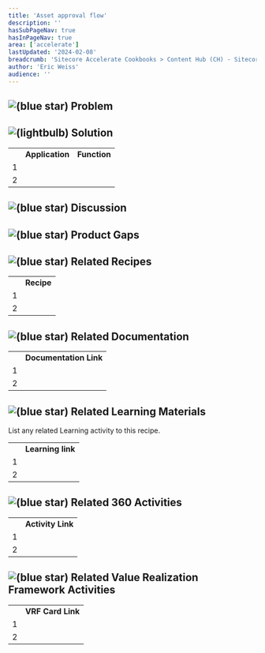 ```yaml
---
title: 'Asset approval flow'
description: ''
hasSubPageNav: true
hasInPageNav: true
area: ['accelerate']
lastUpdated: '2024-02-08'
breadcrumb: 'Sitecore Accelerate Cookbooks > Content Hub (CH) - Sitecore Recipes > CH Implementation > CH Configuration > Media Management (DAM)'
author: 'Eric Weiss'
audience: ''
---
```

## ![(blue star)](/images/learn/accelerate/content-hub/img/icons/emoticons/72/2049.png) Problem

## ![(lightbulb)](/images/learn/accelerate/content-hub/img/icons/emoticons/lightbulb_on.png) Solution

|     |     |     |
| --- | --- | --- |
|     | **Application** | **Function** |
| 1   |     |     |
| 2   |     |     |

## ![(blue star)](/images/learn/accelerate/content-hub/img/icons/emoticons/72/1f5e8.png) Discussion

## ![(blue star)](/images/learn/accelerate/content-hub/img/icons/emoticons/72/1f329.png) Product Gaps

## ![(blue star)](/images/learn/accelerate/content-hub/img/icons/emoticons/72/1f517.png) Related Recipes

|     |     |
| --- | --- |
|     | **Recipe** |
| 1   |     |
| 2   |     |

## ![(blue star)](/images/learn/accelerate/content-hub/img/icons/emoticons/72/1f517.png) Related Documentation

|     |     |
| --- | --- |
|     | **Documentation Link** |
| 1   |     |
| 2   |     |

## ![(blue star)](/images/learn/accelerate/content-hub/img/icons/emoticons/72/1f517.png) Related Learning Materials

List any related Learning activity to this recipe.

|     |     |
| --- | --- |
|     | **Learning link** |
| 1   |     |
| 2   |     |

## ![(blue star)](/images/learn/accelerate/content-hub/img/icons/emoticons/72/1f517.png) Related 360 Activities

|     |     |
| --- | --- |
|     | **Activity Link** |
| 1   |     |
| 2   |     |

## ![(blue star)](/images/learn/accelerate/content-hub/img/icons/emoticons/72/1f517.png) Related Value Realization Framework Activities

|     |     |
| --- | --- |
|     | **VRF Card Link** |
| 1   |     |
| 2   |     |